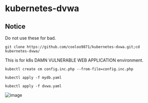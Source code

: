 # kubernetes-dvwa

## Notice
Do not use these for bad.

```
git clone https://github.com/cooloo9871/kubernetes-dvwa.git;cd kubernetes-dvwa/
```
This is for k8s DAMN VULNERABLE WEB APPLICATION environment.
```
kubectl create cm config.inc.php --from-file=config.inc.php
```
```
kubectl apply -f mydb.yaml
```
```
kubectl apply -f dvwa.yaml
```

![image](https://github.com/cooloo9871/k8s-dvwa/assets/62133915/e424908d-3d41-4a40-b13e-0e3ac90c125d)
